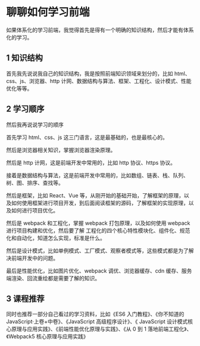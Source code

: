 # 聊聊如何学习前端

如果体系化的学习前端，我觉得首先是得有一个明确的知识结构，然后才能有体系化的学习。

## 1 知识结构

首先我先说说我自己的知识结构，我是按照前端知识领域来划分的，比如 html、css、js、浏览器、http 计网、数据结构与算法、框架、工程化、设计模式、性能优化等等。

## 2 学习顺序

然后我再说说学习的顺序

首先学习 html、css、js 这三门语言，这是最基础的，也是最核心的。

然后是浏览器相关知识，掌握浏览器渲染原理。

然后是 http 计网，这是前端开发中常用的，比如 http 协议、https 协议。

接着是数据结构与算法，这是前端开发中常用的，比如数组、链表、栈、队列、树、图、排序、查找等。

然后是框架，比如 React、Vue 等，从刚开始的基础开始，了解框架的原理，以及如何使用框架进行项目开发，到后面阅读框架的源码，了解框架的实现原理，以及如何进行项目优化。

然后是 webpack 和工程化，掌握 webpack 打包原理，以及如何使用 webpack 进行项目构建和优化，然后要了解 工程化的四个核心特性模块化、组件化、规范化和自动化，知道怎么实现，标准是什么。

然后是设计模式，比如单例模式、工厂模式、观察者模式等，这些模式都是为了解决前端开发中的问题。

最后是性能优化，比如图片优化、webpack 调优、浏览器缓存、cdn 缓存、服务端渲染、回流重绘都是需要了解的知识。

## 3 课程推荐

同时也推荐一部分自己看过的学习资料，比如《ES6 入门教程》、《你不知道的 JavaScript·上卷+中卷》、《JavaScript 高级程序设计》、《 JavaScript 设计模式核心原理与应用实践》、《前端性能优化原理与实践》、《从 0 到 1 落地前端工程化》、《Webpack5 核心原理与应用实践》
